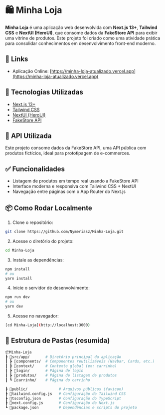 # 🛍️ Minha Loja

**Minha Loja** é uma aplicação web desenvolvida com **Next.js 13+**, **Tailwind CSS** e **NextUI (HeroUI)**, que consome dados da **FakeStore API** para exibir uma vitrine de produtos. Este projeto foi criado como uma atividade prática para consolidar conhecimentos em desenvolvimento front-end moderno.

## 🔗 Links

- Aplicação Online: [https://minha-loja-atualizado.vercel.app](https://minha-loja-atualizado.vercel.app)

## 🚀 Tecnologias Utilizadas

- [Next.js 13+](https://nextjs.org/)
- [Tailwind CSS](https://tailwindcss.com/)
- [NextUI (HeroUI)](https://www.heroui.com/)
- [FakeStore API](https://fakestoreapi.com/)

## 🧪 API Utilizada

Este projeto consome dados da FakeStore API, uma API pública com produtos fictícios, ideal para prototipagem de e-commerces.

## ✅ Funcionalidades

- Listagem de produtos em tempo real usando a FakeStore API
- Interface moderna e responsiva com Tailwind CSS + NextUI
- Navegação entre páginas com o App Router do Next.js

## 📦 Como Rodar Localmente

1. Clone o repositório:
```bash
git clone https://github.com/Nymeriasz/Minha-Loja.git
```

2. Acesse o diretório do projeto:
```bash
cd Minha-Loja
```

3. Instale as dependências:
```bash
npm install
# ou
yarn install
```
  
4. Inicie o servidor de desenvolvimento:
```bash
npm run dev
# ou
yarn dev
```
 
5. Acesse no navegador:
```bash
[cd Minha-Loja](http://localhost:3000)
```

## 📁 Estrutura de Pastas (resumida)
```bash
📦Minha-Loja
┣ 📁src/app/       # Diretório principal da aplicação
┃ ┣ 📁components/  # Componentes reutilizáveis (Navbar, Cards, etc.)
┃ ┣ 📁context/     # Contexto global (ex: carrinho)
┃ ┣ 📁login/       # Página de login
┃ ┣ 📁produtos/    # Página de listagem de produtos
┃ ┗ 📁carrinho/    # Página do carrinho

┣ 📁public/              # Arquivos públicos (favicon)
┣ 📄tailwind.config.js   # Configuração do Tailwind CSS
┣ 📄tsconfig.json        # Configuração do TypeScript
┣ 📄next.config.js       # Configuração do Next.js
┗ 📄package.json         # Dependências e scripts do projeto
